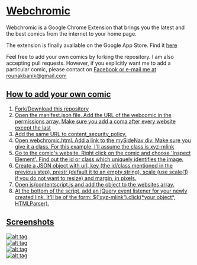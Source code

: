 <h1><a href='https://chrome.google.com/webstore/detail/webchromic/hofmklehbhdhdfacdnponnljibgepigj'>Webchromic</a></h1>

<p>Webchromic is a Google Chrome Extension that brings you the latest and the best comics from the internet to your home page.</p>

<p>The extension is finally available on the Google App Store. Find it <a href='https://chrome.google.com/webstore/detail/webchromic/hofmklehbhdhdfacdnponnljibgepigj'>here</a><p>

<p>Feel free to add your own comics by forking the repository. I am also accepting pull requests. However, if you explicitly want 
me to add a particular comic, please contact on <a href='https://www.facebook.com/rounak.banik'>Facebook or e-mail me at
rounakbanik@gmail.com</p>

<h2>How to add your own comic</h2>
<ol>
	<li>Fork/Download this repository</li>
	<li>Open the manifest.json file. Add the URL of the webcomic in the permissions array. Make sure you add a coma after every website except the last</li>
	<li>Add the same URL to content_security_policy.</li>
	<li>Open webchromic.html. Add a link to the mySideNav div. Make sure you give it a class. For this example, I'll assume the class is xyz-mlink</li>
	<li>Go to the comic's website. Right click on the comic and choose 'Inspect Element'. Find out the id or class which uniquely identifies the image.</li>
	<li>Create a JSON object with url, key (the id/class mentioned in the previous step), prestr (default it to an empty string), scale
		(use scale(1) if you do not want to resize) and margin, in pixels.</li>
	<li>Open js/contentscript.js and add the object to the websites array.</li>
	<li>At the bottom of the script, add an jQuery event listener for your newly created link. It'll be of the form:
		$('xyz-mlink').click(*your object*, HTMLParser).</li>
</ol>

<h2>Screenshots</h2>

![alt tag](https://github.com/rounakbanik/webchromic/blob/master/screenshots/1.png)
<br>
![alt tag](https://github.com/rounakbanik/webchromic/blob/master/screenshots/2.png)
<br>
![alt tag](https://github.com/rounakbanik/webchromic/blob/master/screenshots/3.png)
<br>
![alt tag](https://github.com/rounakbanik/webchromic/blob/master/screenshots/4.png)
